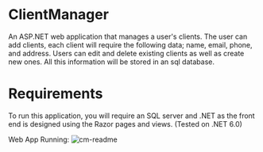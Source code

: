 # ClientManager
An ASP.NET web application that manages a user's clients. The user can add clients, each client will require the following data; name, email, phone, and address.
Users can edit and delete existing clients as well as create new ones. All this information will be stored in an sql database.

# Requirements
To run this application, you will require an SQL server and .NET as the front end is designed using the Razor pages and views. (Tested on .NET 6.0)


Web App Running:
![cm-readme](https://user-images.githubusercontent.com/46537861/222935007-aa68d274-99eb-4568-b8d0-6d9a0624334d.gif)
